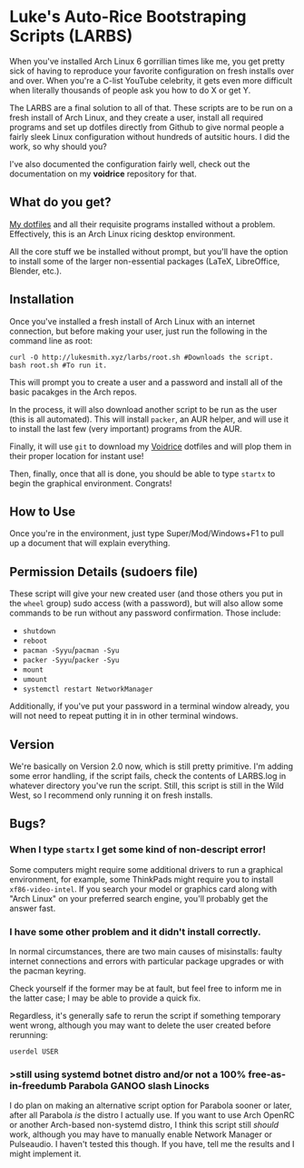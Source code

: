 # Luke's Auto-Rice Bootstraping Scripts (LARBS)

When you've installed Arch Linux 6 gorrillian times like me, you get pretty sick of having to reproduce your favorite configuration on fresh installs over and over. When you're a C-list YouTube celebrity, it gets even more difficult when literally thousands of people ask you how to do X or get Y.

The LARBS are a final solution to all of that. These scripts are to be run on a fresh install of Arch Linux, and they create a user, install all required programs and set up dotfiles directly from Github to give normal people a fairly sleek Linux configuration without hundreds of autsitic hours. I did the work, so why should you?

I've also documented the configuration fairly well, check out the documentation on my **voidrice** repository for that.

## What do you get?

[My dotfiles](https://github.com/lukesmithxyz/voidrice) and all their requisite programs installed without a problem. Effectively, this is an Arch Linux ricing desktop environment.

All the core stuff we be installed without prompt, but you'll have the option to install some of the larger non-essential packages (LaTeX, LibreOffice, Blender, etc.).

## Installation

Once you've installed a fresh install of Arch Linux with an internet connection, but before making your user, just run the following in the command line as  root:

```
curl -O http://lukesmith.xyz/larbs/root.sh #Downloads the script.
bash root.sh #To run it.
```

This will prompt you to create a user and a password and install all of the basic pacakges in the Arch repos.

In the process, it will also download another script to be run as the user (this is all automated). This will install `packer`, an AUR helper, and will use it to install the last few (very important) programs from the AUR.

Finally, it will use `git` to download my [Voidrice](https://github.com/lukesmithxyz/voidrice) dotfiles and will plop them in their proper location for instant use!

Then, finally, once that all is done, you should be able to type `startx` to begin the graphical environment. Congrats!

## How to Use

Once you're in the environment, just type Super/Mod/Windows+F1 to pull up a document that will explain everything.

## Permission Details (sudoers file)

These script will give your new created user (and those others you put in the `wheel` group) sudo access (with a password), but will also allow some commands to be run without any password confirmation. Those include:

+ `shutdown`
+ `reboot`
+ `pacman -Syyu`/`pacman -Syu`
+ `packer -Syyu`/`packer -Syu`
+ `mount`
+ `umount`
+ `systemctl restart NetworkManager`

Additionally, if you've put your password in a terminal window already, you will not need to repeat putting it in in other terminal windows.

## Version

We're basically on Version 2.0 now, which is still pretty primitive. I'm adding some error handling, if the script fails, check the contents of LARBS.log in whatever directory you've run the script. Still, this script is still in the Wild West, so I recommend only running it on fresh installs.

## Bugs?

### When I type `startx` I get some kind of non-descript error!

Some computers might require some additional drivers to run a graphical environment, for example, some ThinkPads might require you to install `xf86-video-intel`. If you search your model or graphics card along with "Arch Linux" on your preferred search engine, you'll probably get the answer fast.

### I have some other problem and it didn't install correctly.

In normal circumstances, there are two main causes of misinstalls: faulty internet connections and errors with particular package upgrades or with the pacman keyring.

Check yourself if the former may be at fault, but feel free to inform me in the latter case; I may be able to provide a quick fix.

Regardless, it's generally safe to rerun the script if something temporary went wrong, although you may want to delete the user created before rerunning:

```
userdel USER
```

### >still using systemd botnet distro and/or not a 100% free-as-in-freedumb Parabola GANOO slash Linocks

I do plan on making an alternative script option for Parabola sooner or later, after all Parabola *is* the distro I actually use. If you want to use Arch OpenRC or another Arch-based non-systemd distro, I think this script still *should* work, although you may have to manually enable Network Manager or Pulseaudio. I haven't tested this though. If you have, tell me the results and I might implement it.
